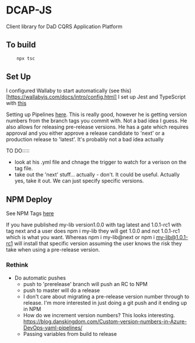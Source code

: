 # DCAP-JS
Client library for DaD CQRS Application Platform

## To build
``` bash
    npx tsc
```



## Set Up
I configured Wallaby to start automatically (see this)[https://wallabyjs.com/docs/intro/config.html]
I set up Jest and TypeScript with [this](https://itnext.io/testing-with-jest-in-typescript-cc1cd0095421)


Setting up Pipelines [here](https://indepth.dev/posts/1210/how-to-automate-npm-package-publishing-with-azure-devops-2). This is really good, 
however he is getting version numbers from the branch tags you commit with. Not a bad idea I guess. He also allows for releasing pre-release versions. 
He has a gate which requires approval and you either approve a release candidate to 'next' or a production release to 'latest'. It's probably not a bad idea actually

TO DO:::::
 - look at his .yml file and chnage the trigger to watch for a verison on the tag file. 
 - take out the 'next' stuff... actually - don't. It could be useful. Actually yes, take it out. We can just specify specific versions. 

## NPM Deploy
See NPM Tags [here](https://dev.to/andywer/how-to-use-npm-tags-4lla) 

If you have published my-lib version1.0.0 with tag latest and 1.0.1-rc1 with tag next and a user does npm i my-lib they will get 1.0.0 and not 1.0.1-rc1 which is what you want. Whereas npm i my-lib@next or npm i my-lib@1.0.1-rc1 will install that specific version assuming the user knows the risk they take when using a pre-release version.


### Rethink
- Do automatic pushes
     - push to 'prerelease' branch will push an RC to NPM
     - push to master will do a release
     - I don't care about migrating a pre-release version number through to release. I'm more interested in just doing a git push and it ending up in NPM
     - How do we increment version numbers? This looks interesting. https://blog.danskingdom.com/Custom-version-numbers-in-Azure-DevOps-yaml-pipelines/
    - Passing variables from build to release 